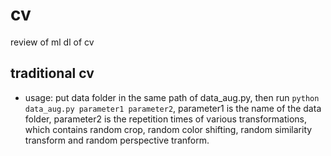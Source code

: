# cv
review of ml dl of cv

## traditional cv
+ usage: put data folder in the same path of data_aug.py, then run `python data_aug.py parameter1 parameter2`, parameter1 is the name of the data folder, parameter2 is the repetition times of various transformations, which contains random crop, random color shifting, random similarity transform and random perspective tranform.
